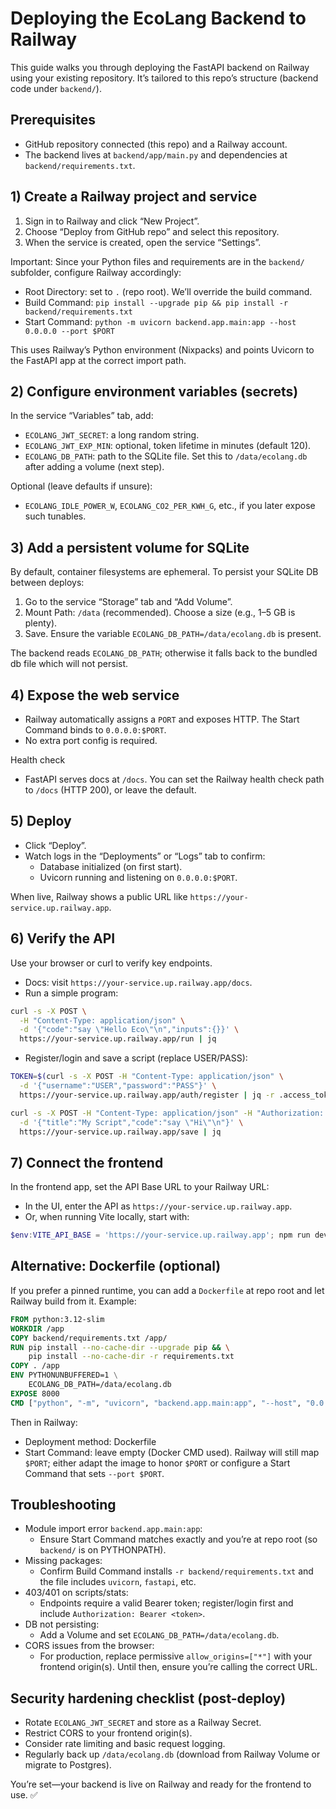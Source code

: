 # Deploying the EcoLang Backend to Railway

This guide walks you through deploying the FastAPI backend on Railway using your existing repository. It’s tailored to this repo’s structure (backend code under `backend/`).

## Prerequisites

- GitHub repository connected (this repo) and a Railway account.
- The backend lives at `backend/app/main.py` and dependencies at `backend/requirements.txt`.

## 1) Create a Railway project and service

1. Sign in to Railway and click “New Project”.
2. Choose “Deploy from GitHub repo” and select this repository.
3. When the service is created, open the service “Settings”.

Important: Since your Python files and requirements are in the `backend/` subfolder, configure Railway accordingly:

- Root Directory: set to `.` (repo root). We’ll override the build command.
- Build Command: `pip install --upgrade pip && pip install -r backend/requirements.txt`
- Start Command: `python -m uvicorn backend.app.main:app --host 0.0.0.0 --port $PORT`

This uses Railway’s Python environment (Nixpacks) and points Uvicorn to the FastAPI app at the correct import path.

## 2) Configure environment variables (secrets)

In the service “Variables” tab, add:

- `ECOLANG_JWT_SECRET`: a long random string.
- `ECOLANG_JWT_EXP_MIN`: optional, token lifetime in minutes (default 120).
- `ECOLANG_DB_PATH`: path to the SQLite file. Set this to `/data/ecolang.db` after adding a volume (next step).

Optional (leave defaults if unsure):

- `ECOLANG_IDLE_POWER_W`, `ECOLANG_CO2_PER_KWH_G`, etc., if you later expose such tunables.

## 3) Add a persistent volume for SQLite

By default, container filesystems are ephemeral. To persist your SQLite DB between deploys:

1. Go to the service “Storage” tab and “Add Volume”.
2. Mount Path: `/data` (recommended). Choose a size (e.g., 1–5 GB is plenty).
3. Save. Ensure the variable `ECOLANG_DB_PATH=/data/ecolang.db` is present.

The backend reads `ECOLANG_DB_PATH`; otherwise it falls back to the bundled db file which will not persist.

## 4) Expose the web service

- Railway automatically assigns a `PORT` and exposes HTTP. The Start Command binds to `0.0.0.0:$PORT`.
- No extra port config is required.

Health check

- FastAPI serves docs at `/docs`. You can set the Railway health check path to `/docs` (HTTP 200), or leave the default.

## 5) Deploy

- Click “Deploy”.
- Watch logs in the “Deployments” or “Logs” tab to confirm:
  - Database initialized (on first start).
  - Uvicorn running and listening on `0.0.0.0:$PORT`.

When live, Railway shows a public URL like `https://your-service.up.railway.app`.

## 6) Verify the API

Use your browser or curl to verify key endpoints.

- Docs: visit `https://your-service.up.railway.app/docs`.
- Run a simple program:

```bash
curl -s -X POST \
  -H "Content-Type: application/json" \
  -d '{"code":"say \"Hello Eco\"\n","inputs":{}}' \
  https://your-service.up.railway.app/run | jq
```

- Register/login and save a script (replace USER/PASS):

```bash
TOKEN=$(curl -s -X POST -H "Content-Type: application/json" \
  -d '{"username":"USER","password":"PASS"}' \
  https://your-service.up.railway.app/auth/register | jq -r .access_token)

curl -s -X POST -H "Content-Type: application/json" -H "Authorization: Bearer $TOKEN" \
  -d '{"title":"My Script","code":"say \"Hi\"\n"}' \
  https://your-service.up.railway.app/save | jq
```

## 7) Connect the frontend

In the frontend app, set the API Base URL to your Railway URL:

- In the UI, enter the API as `https://your-service.up.railway.app`.
- Or, when running Vite locally, start with:

```powershell
$env:VITE_API_BASE = 'https://your-service.up.railway.app'; npm run dev
```

## Alternative: Dockerfile (optional)

If you prefer a pinned runtime, you can add a `Dockerfile` at repo root and let Railway build from it. Example:

```Dockerfile
FROM python:3.12-slim
WORKDIR /app
COPY backend/requirements.txt /app/
RUN pip install --no-cache-dir --upgrade pip && \
    pip install --no-cache-dir -r requirements.txt
COPY . /app
ENV PYTHONUNBUFFERED=1 \
    ECOLANG_DB_PATH=/data/ecolang.db
EXPOSE 8000
CMD ["python", "-m", "uvicorn", "backend.app.main:app", "--host", "0.0.0.0", "--port", "8000"]
```

Then in Railway:

- Deployment method: Dockerfile
- Start Command: leave empty (Docker CMD used). Railway will still map `$PORT`; either adapt the image to honor `$PORT` or configure a Start Command that sets `--port $PORT`.

## Troubleshooting

- Module import error `backend.app.main:app`:
  - Ensure Start Command matches exactly and you’re at repo root (so `backend/` is on PYTHONPATH).
- Missing packages:
  - Confirm Build Command installs `-r backend/requirements.txt` and the file includes `uvicorn`, `fastapi`, etc.
- 403/401 on scripts/stats:
  - Endpoints require a valid Bearer token; register/login first and include `Authorization: Bearer <token>`.
- DB not persisting:
  - Add a Volume and set `ECOLANG_DB_PATH=/data/ecolang.db`.
- CORS issues from the browser:
  - For production, replace permissive `allow_origins=["*"]` with your frontend origin(s). Until then, ensure you’re calling the correct URL.

## Security hardening checklist (post-deploy)

- Rotate `ECOLANG_JWT_SECRET` and store as a Railway Secret.
- Restrict CORS to your frontend origin(s).
- Consider rate limiting and basic request logging.
- Regularly back up `/data/ecolang.db` (download from Railway Volume or migrate to Postgres).

You’re set—your backend is live on Railway and ready for the frontend to use. ✅
